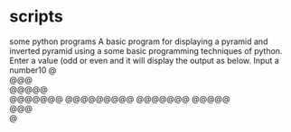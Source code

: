 # scripts
some python programs
A basic program for displaying a pyramid and inverted pyramid using a some basic programming techniques of python. 
Enter a value (odd or even and it will display the output as below. 
Input a number10
    @    
   @@@   
  @@@@@  
 @@@@@@@ 
@@@@@@@@@
 @@@@@@@ 
  @@@@@  
   @@@   
    @    
